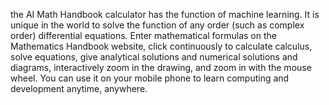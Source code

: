 
the AI Math Handbook calculator has the function of machine learning. It is unique in the world to solve the function of any order (such as complex order) differential equations. Enter mathematical formulas on the Mathematics Handbook website, click continuously to calculate calculus, solve equations, give analytical solutions and numerical solutions and diagrams, interactively zoom in the drawing, and zoom in with the mouse wheel. You can use it on your mobile phone to learn computing and development anytime, anywhere.

